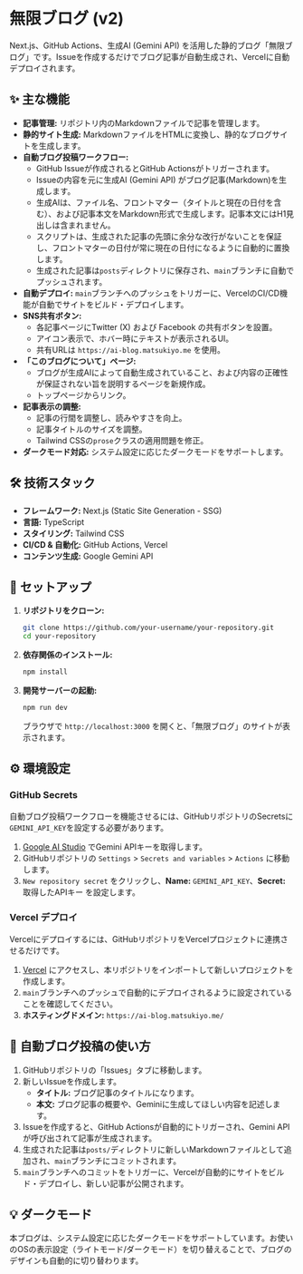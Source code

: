 # 無限ブログ (v2)

Next.js、GitHub Actions、生成AI (Gemini API) を活用した静的ブログ「無限ブログ」です。Issueを作成するだけでブログ記事が自動生成され、Vercelに自動デプロイされます。

## ✨ 主な機能

*   **記事管理:** リポジトリ内のMarkdownファイルで記事を管理します。
*   **静的サイト生成:** MarkdownファイルをHTMLに変換し、静的なブログサイトを生成します。
*   **自動ブログ投稿ワークフロー:**
    *   GitHub Issueが作成されるとGitHub Actionsがトリガーされます。
    *   Issueの内容を元に生成AI (Gemini API) がブログ記事(Markdown)を生成します。
    *   生成AIは、ファイル名、フロントマター（タイトルと現在の日付を含む）、および記事本文をMarkdown形式で生成します。記事本文にはH1見出しは含まれません。
    *   スクリプトは、生成された記事の先頭に余分な改行がないことを保証し、フロントマターの日付が常に現在の日付になるように自動的に置換します。
    *   生成された記事は`posts`ディレクトリに保存され、`main`ブランチに自動でプッシュされます。
*   **自動デプロイ:** `main`ブランチへのプッシュをトリガーに、VercelのCI/CD機能が自動でサイトをビルド・デプロイします。
*   **SNS共有ボタン:**
    *   各記事ページにTwitter (X) および Facebook の共有ボタンを設置。
    *   アイコン表示で、ホバー時にテキストが表示されるUI。
    *   共有URLは `https://ai-blog.matsukiyo.me` を使用。
*   **「このブログについて」ページ:**
    *   ブログが生成AIによって自動生成されていること、および内容の正確性が保証されない旨を説明するページを新規作成。
    *   トップページからリンク。
*   **記事表示の調整:**
    *   記事の行間を調整し、読みやすさを向上。
    *   記事タイトルのサイズを調整。
    *   Tailwind CSSの`prose`クラスの適用問題を修正。
*   **ダークモード対応:** システム設定に応じたダークモードをサポートします。

## 🛠️ 技術スタック

*   **フレームワーク:** Next.js (Static Site Generation - SSG)
*   **言語:** TypeScript
*   **スタイリング:** Tailwind CSS
*   **CI/CD & 自動化:** GitHub Actions, Vercel
*   **コンテンツ生成:** Google Gemini API

## 🚀 セットアップ

1.  **リポジトリをクローン:**
    ```bash
    git clone https://github.com/your-username/your-repository.git
    cd your-repository
    ```

2.  **依存関係のインストール:**
    ```bash
    npm install
    ```

3.  **開発サーバーの起動:**
    ```bash
    npm run dev
    ```
    ブラウザで `http://localhost:3000` を開くと、「無限ブログ」のサイトが表示されます。

## ⚙️ 環境設定

### GitHub Secrets

自動ブログ投稿ワークフローを機能させるには、GitHubリポジトリのSecretsに`GEMINI_API_KEY`を設定する必要があります。

1.  [Google AI Studio](https://aistudio.google.com/) でGemini APIキーを取得します。
2.  GitHubリポジトリの `Settings` > `Secrets and variables` > `Actions` に移動します。
3.  `New repository secret` をクリックし、**Name:** `GEMINI_API_KEY`、**Secret:** 取得したAPIキー を設定します。

### Vercel デプロイ

Vercelにデプロイするには、GitHubリポジトリをVercelプロジェクトに連携させるだけです。

1.  [Vercel](https://vercel.com/new) にアクセスし、本リポジトリをインポートして新しいプロジェクトを作成します。
2.  `main`ブランチへのプッシュで自動的にデプロイされるように設定されていることを確認してください。
3.  **ホスティングドメイン:** `https://ai-blog.matsukiyo.me/`

## 📝 自動ブログ投稿の使い方

1.  GitHubリポジトリの「Issues」タブに移動します。
2.  新しいIssueを作成します。
    *   **タイトル:** ブログ記事のタイトルになります。
    *   **本文:** ブログ記事の概要や、Geminiに生成してほしい内容を記述します。
3.  Issueを作成すると、GitHub Actionsが自動的にトリガーされ、Gemini APIが呼び出されて記事が生成されます。
4.  生成された記事は`posts/`ディレクトリに新しいMarkdownファイルとして追加され、`main`ブランチにコミットされます。
5.  `main`ブランチへのコミットをトリガーに、Vercelが自動的にサイトをビルド・デプロイし、新しい記事が公開されます。

## 💡 ダークモード

本ブログは、システム設定に応じたダークモードをサポートしています。お使いのOSの表示設定（ライトモード/ダークモード）を切り替えることで、ブログのデザインも自動的に切り替わります。